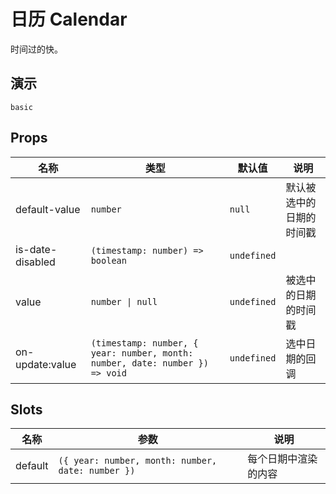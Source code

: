 <!--single-column-->

# 日历 Calendar

时间过的快。

## 演示

```demo
basic
```

## Props

| 名称 | 类型 | 默认值 | 说明 |
| --- | --- | --- | --- |
| default-value | `number` | `null` | 默认被选中的日期的时间戳 |
| is-date-disabled | `(timestamp: number) => boolean` | `undefined` |  |
| value | `number \| null` | `undefined` | 被选中的日期的时间戳 |
| on-update:value | `(timestamp: number, { year: number, month: number, date: number }) => void` | `undefined` | 选中日期的回调 |

## Slots

| 名称 | 参数 | 说明 |
| --- | --- | --- |
| default | `({ year: number, month: number, date: number })` | 每个日期中渲染的内容 |
